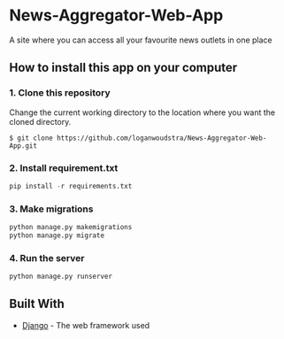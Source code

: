 # News-Aggregator-Web-App 
A site where you can access all your favourite news outlets in one place

## How to install this app on your computer 
### 1. Clone this repository
Change the current working directory to the location where you want the cloned directory.
```terminal
$ git clone https://github.com/loganwoudstra/News-Aggregator-Web-App.git 
```

### 2. Install requirement.txt

```python
pip install -r requirements.txt
```

### 3. Make migrations
```python
python manage.py makemigrations
python manage.py migrate
```

### 4. Run the server
```python
python manage.py runserver
```

## Built With
* [Django](https://www.djangoproject.com/) - The web framework used
